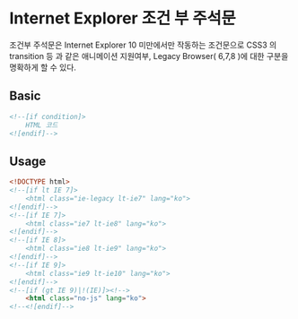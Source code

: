 # Internet Explorer 조건 부 주석문
조건부 주석문은 Internet Explorer 10 미만에서만 작동하는 조건문으로 CSS3 의 transition 등 과 같은 애니메이션 지원여부, Legacy Browser( 6,7,8 )에 대한 구분을 명확하게 할 수 있다.

## Basic
```HTML
<!--[if condition]> 
	HTML 코드
<![endif]-->
```

## Usage
```HTML
<!DOCTYPE html>
<!--[if lt IE 7]>
	<html class="ie-legacy lt-ie7" lang="ko">
<![endif]-->
<!--[if IE 7]>
	<html class="ie7 lt-ie8" lang="ko">
<![endif]-->
<!--[if IE 8]>
	<html class="ie8 lt-ie9" lang="ko">
<![endif]-->
<!--[if IE 9]>
	<html class="ie9 lt-ie10" lang="ko">
<![endif]-->
<!--[if (gt IE 9)|!(IE)]><!-->
	<html class="no-js" lang="ko">
<!--<![endif]-->
```